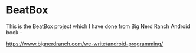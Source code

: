# BeatBox
This is the BeatBox project which I have done from Big Nerd Ranch Android book - 


https://www.bignerdranch.com/we-write/android-programming/


